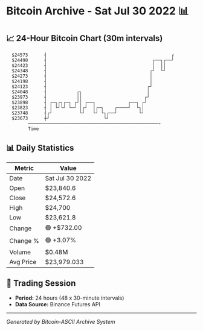 # Bitcoin Archive - Sat Jul 30 2022 📊

## 📈 24-Hour Bitcoin Chart (30m intervals)

```
  $24573      ┤                                              ┌ 
  $24498      ┤                                       ┌──┐┌──┘ 
  $24423      ┤                                       │  ││    
  $24348      ┤                                      ┌┘  └┘    
  $24273      ┤                                      │         
  $24198      ┤                                      │         
  $24123      ┤                                     ┌┘         
  $24048      ┤           ┌┐                        │          
  $23973      ┤           ││                       ┌┘          
  $23898      ┤ ┌─┐┌┐┌─┐ ┌┘│ ┌──┐            ┌──┐ ┌┘           
  $23823      ┤ │ └┘└┘ └─┘ │┌┘  │┌─┐    ┌────┘  └┐│            
  $23748      ┤┌┘          └┘   └┘ └┐┌──┘        └┘            
  $23673      ┼┘                    └┘                         
        ────────────────────────────────────────────────→
        Time
```

## 📊 Daily Statistics

| Metric | Value |
|--------|-------|
| Date | Sat Jul 30 2022 |
| Open | $23,840.6 |
| Close | $24,572.6 |
| High | $24,700 |
| Low | $23,621.8 |
| Change | 🟢 +$732.00 |
| Change % | 🟢 +3.07% |
| Volume | $0.48M |
| Avg Price | $23,979.033 |

## 📅 Trading Session

- **Period:** 24 hours (48 x 30-minute intervals)
- **Data Source:** Binance Futures API

---
*Generated by Bitcoin-ASCII Archive System*
